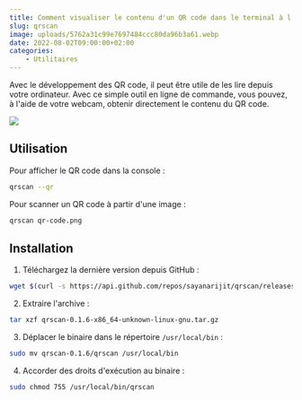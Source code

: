 ```yaml
---
title: Comment visualiser le contenu d'un QR code dans le terminal à l'aide de la webcam ?
slug: qrscan
image: uploads/5762a31c99e7697484ccc80da96b3a61.webp
date: 2022-08-02T09:00:00+02:00
categories:
    - Utilitaires
---
```


Avec le développement des QR code, il peut être utile de les lire depuis votre ordinateur. Avec ce simple outil en ligne de commande, vous pouvez, à l'aide de votre webcam, obtenir directement le contenu du QR code.

![](uploads/a69166c80d512b6168297cb4d14c8ebe.webp)

## Utilisation

Pour afficher le QR code dans la console :

```bash
qrscan --qr
```

Pour scanner un QR code à partir d'une image :

```bash
qrscan qr-code.png
```

## Installation

1. Téléchargez la dernière version depuis GitHub :

```bash
wget $(curl -s https://api.github.com/repos/sayanarijit/qrscan/releases/latest | jq -r '.assets[5] | .browser_download_url') 
```

2. Extraire l'archive :

```bash
tar xzf qrscan-0.1.6-x86_64-unknown-linux-gnu.tar.gz
```

3. Déplacer le binaire dans le répertoire `/usr/local/bin` :

```bash
sudo mv qrscan-0.1.6/qrscan /usr/local/bin
```

4. Accorder des droits d'exécution au binaire :

```bash
sudo chmod 755 /usr/local/bin/qrscan
```
